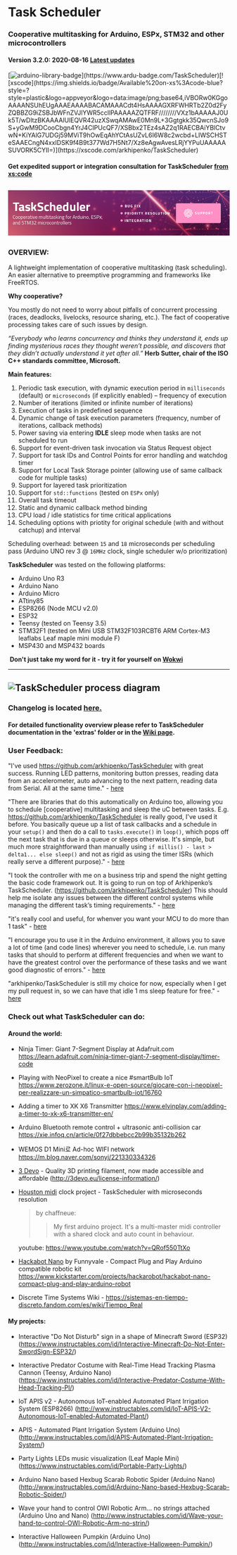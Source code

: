 # Task Scheduler
### Cooperative multitasking for Arduino, ESPx, STM32 and other microcontrollers
#### Version 3.2.0: 2020-08-16 [Latest updates](https://github.com/arkhipenko/TaskScheduler/wiki/Latest-Updates)

[![arduino-library-badge](https://www.ardu-badge.com/badge/TaskScheduler.svg?)](https://www.ardu-badge.com/TaskScheduler)[![xscode](https://img.shields.io/badge/Available%20on-xs%3Acode-blue?style=?style=plastic&logo=appveyor&logo=data:image/png;base64,iVBORw0KGgoAAAANSUhEUgAAAEAAAABACAMAAACdt4HsAAAAGXRFWHRTb2Z0d2FyZQBBZG9iZSBJbWFnZVJlYWR5ccllPAAAAAZQTFRF////////VXz1bAAAAAJ0Uk5T/wDltzBKAAAAlUlEQVR42uzXSwqAMAwE0Mn9L+3Ggtgkk35QwcnSJo9S+yGwM9DCooCbgn4YrJ4CIPUcQF7/XSBbx2TEz4sAZ2q1RAECBAiYBlCtvwN+KiYAlG7UDGj59MViT9hOwEqAhYCtAsUZvL6I6W8c2wcbd+LIWSCHSTeSAAECngN4xxIDSK9f4B9t377Wd7H5Nt7/Xz8eAgwAvesLRjYYPuUAAAAASUVORK5CYII=)](https://xscode.com/arkhipenko/TaskScheduler)

#### Get expedited support or integration consultation for TaskScheduler [from xs:code](https://xscode.com/arkhipenko/TaskScheduler)

[![xscode](https://github.com/arkhipenko/resources/blob/master/taskscheduler-banner.png)](https://xscode.com/arkhipenko/TaskScheduler)
---

### OVERVIEW:
A lightweight implementation of cooperative multitasking (task scheduling). An easier alternative to preemptive programming and frameworks like FreeRTOS. 

**Why cooperative?**

You mostly do not need to worry about pitfalls of concurrent processing (races, deadlocks, livelocks, resource sharing, etc.).  The fact of cooperative processing takes care of such issues by design. 

_“Everybody who learns concurrency and thinks they understand it, ends up finding mysterious races they thought weren’t possible, and discovers that they didn’t actually understand it yet after all.”_ **Herb Sutter, chair of the ISO C++ standards committee, Microsoft.**

**Main features:**
1. Periodic task execution, with dynamic execution period in `milliseconds` (default) or `microseconds` (if explicitly enabled) – frequency of execution
2. Number of iterations (limited or infinite number of iterations)
3. Execution of tasks in predefined sequence
4. Dynamic change of task execution parameters (frequency, number of iterations, callback methods)
5. Power saving via entering **IDLE** sleep mode when tasks are not scheduled to run
6. Support for event-driven task invocation via Status Request object
7. Support for task IDs and Control Points for error handling and watchdog timer
8. Support for Local Task Storage pointer (allowing use of same callback code for multiple tasks)
9. Support for layered task prioritization
10. Support for `std::functions` (tested on `ESPx` only)
11. Overall task timeout
12. Static and dynamic callback method binding
13. CPU load / idle statistics for time critical applications
14. Scheduling options with priotity for original schedule (with and without catchup) and interval

Scheduling overhead: between `15` and `18` microseconds per scheduling pass (Arduino UNO rev 3 @ `16MHz` clock, single scheduler w/o prioritization)

**TaskScheduler** was tested on the following platforms:
* Arduino Uno R3
* Arduino Nano
* Arduino Micro
* ATtiny85
* ESP8266 (Node MCU v2.0)
* ESP32
* Teensy (tested on Teensy 3.5)
* STM32F1 (tested on Mini USB STM32F103RCBT6 ARM Cortex-M3 leaflabs Leaf maple mini module F)
* MSP430 and MSP432 boards



​                                                 **Don't just take my word for it - try it for yourself on [Wokwi](https://wokwi.com/playground/task-scheduler)**



---
![TaskScheduler process diagram](https://github.com/arkhipenko/TaskScheduler/raw/master/extras/TaskScheduler_html.png)
---
### Changelog is located [here.](https://github.com/arkhipenko/TaskScheduler/wiki/Changelog)


#### For detailed functionality overview please refer to TaskScheduler documentation in the 'extras' folder or in the [Wiki page](https://github.com/arkhipenko/TaskScheduler/wiki).

### User Feedback:

"I've used https://github.com/arkhipenko/TaskScheduler with great success. Running LED patterns, monitoring button presses, reading data from an accelerometer, auto advancing to the next pattern, reading data from Serial. All at the same time." - [here](https://www.reddit.com/r/FastLED/comments/b3rfzf/wanna_try_some_code_that_is_powerfuldangerous/)

"There are libraries that do this automatically on Arduino too, allowing you to schedule [cooperative] multitasking and sleep the uC between tasks. E.g. https://github.com/arkhipenko/TaskScheduler is really good, I've used it before. You basically queue up a list of task callbacks and a schedule in your `setup()` and then do a call to `tasks.execute()` in `loop()`, which pops off the next task that is due in a queue or sleeps otherwise. It's simple, but much more straightforward than manually using `if millis() - last > delta1... else sleep()` and not as rigid as using the timer ISRs (which really serve a different purpose)." - [here](https://news.ycombinator.com/item?id=14848906)

"I took the controller with me on a business trip and spend the night getting the basic code framework out. It is going to run on top of Arkhipenko’s TaskScheduler. (https://github.com/arkhipenko/TaskScheduler) This should help me isolate any issues between the different control systems while managing the different task’s timing requirements." - [here](https://hackaday.io/project/167479/logs)

"it's really cool and useful, for whenver you want your MCU to do more than 1 task" - [here](https://gitter.im/FastLED/public?at=5947e23dd83c50560c22d5b6)

"I encourage you to use it in the Arduino environment, it allows you to save a lot of time (and code lines) wherever you need to schedule, i.e. run many tasks that should to perform at different frequencies and when we want to have the greatest control over the performance of these tasks and we want good diagnostic of errors." - [here](https://www.elektroda.pl/rtvforum/topic3599980.html)

"arkhipenko/TaskScheduler is still my choice for now, especially when I get my pull request in, so we can have that idle 1 ms sleep feature for free." - [here](http://stm32duinoforum.com/forum/viewtopic_f_18_t_4299.html)



### Check out what TaskScheduler can do:

#### Around the world:

* Ninja Timer: Giant 7-Segment Display at Adafruit.com
  https://learn.adafruit.com/ninja-timer-giant-7-segment-display/timer-code
* Playing with NeoPixel to create a nice #smartBulb IoT
  https://www.zerozone.it/linux-e-open-source/giocare-con-i-neopixel-per-realizzare-un-simpatico-smartbulb-iot/16760
* Adding a timer to XK X6 Transmitter
  https://www.elvinplay.com/adding-a-timer-to-xk-x6-transmitter-en/
* Arduino Bluetooth remote control + ultrasonic anti-collision car
  https://xie.infoq.cn/article/0f27dbbebcc2b99b35132b262
* WEMOS D1 Mini로 Ad-hoc WIFI network
  https://m.blog.naver.com/sonyi/221330334326
* [3 Devo](http://3devo.eu/) - Quality 3D printing filament, now made accessible and affordable
(http://3devo.eu/license-information/)


* [Houston midi](https://github.com/chaffneue/houston) clock project - TaskScheduler with microseconds resolution
  
    >by chaffneue:
    >>My first arduino project. It's a multi-master midi controller with a shared clock and
 auto count in behaviour.
	
	 youtube: https://www.youtube.com/watch?v=QRof550TtXo


* [Hackabot Nano](http://hackarobot.com/) by Funnyvale -  Compact Plug and Play Arduino compatible robotic kit
     https://www.kickstarter.com/projects/hackarobot/hackabot-nano-compact-plug-and-play-arduino-robot
* Discrete Time Systems Wiki - 
     https://sistemas-en-tiempo-discreto.fandom.com/es/wiki/Tiempo_Real

#### My projects:

* Interactive "Do Not Disturb" sign in a shape of Minecraft Sword (ESP32)
    (https://www.instructables.com/id/Interactive-Minecraft-Do-Not-Enter-SwordSign-ESP32/)
* Interactive Predator Costume with Real-Time Head Tracking Plasma Cannon (Teensy, Arduino Nano)
    (https://www.instructables.com/id/Interactive-Predator-Costume-With-Head-Tracking-Pl/)
* IoT APIS v2 - Autonomous IoT-enabled Automated Plant Irrigation System (ESP8266)
    (http://www.instructables.com/id/IoT-APIS-V2-Autonomous-IoT-enabled-Automated-Plant/)
* APIS - Automated Plant Irrigation System (Arduino Uno)
    (http://www.instructables.com/id/APIS-Automated-Plant-Irrigation-System/)

* Party Lights LEDs music visualization (Leaf Maple Mini)
    (https://www.instructables.com/id/Portable-Party-Lights/)
* Arduino Nano based Hexbug Scarab Robotic Spider (Arduino Nano)
    (http://www.instructables.com/id/Arduino-Nano-based-Hexbug-Scarab-Robotic-Spider/)
* Wave your hand to control OWI Robotic Arm... no strings attached (Arduino Uno and Nano)
    (http://www.instructables.com/id/Wave-your-hand-to-control-OWI-Robotic-Arm-no-strin/)


* Interactive Halloween Pumpkin (Arduino Uno)
    (http://www.instructables.com/id/Interactive-Halloween-Pumpkin/)
